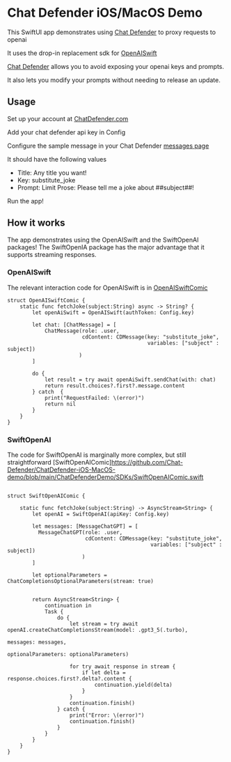 #  Chat Defender iOS/MacOS Demo

This SwiftUI app demonstrates using [Chat Defender](https://chatdefender.com/) to proxy requests to openai

It uses the drop-in replacement sdk for [OpenAISwift](https://github.com/Chat-Defender/OpenAISwift)

[Chat Defender](https://chatdefender.com/) allows you to avoid exposing your openai keys and prompts.

It also lets you modify your prompts without needing to release an update.

## Usage

Set up your account at [ChatDefender.com](https://chatdefender.com)

Add your chat defender api key in Config

Configure the sample message in your Chat Defender [messages page](https://chatdefender.com/messages)

It should have the following values

* Title: Any title you want!
* Key: substitute_joke
* Prompt: Limit Prose: Please tell me a joke about ##subject##!

Run the app!

## How it works

The app demonstrates using the OpenAISwift and the SwiftOpenAI packages!
The SwiftOpenIA package has the major advantage that it supports streaming responses.


### OpenAISwift

The relevant interaction code for OpenAISwift is in [OpenAISwiftComic](https://github.com/Chat-Defender/ChatDefender-iOS-MacOS-demo/blob/main/ChatDefenderDemo/SDKs/OpenAISwiftComic.swift)

```
struct OpenAISwiftComic {
    static func fetchJoke(subject:String) async -> String? {
        let openAiSwift = OpenAISwift(authToken: Config.key)
        
        let chat: [ChatMessage] = [
            ChatMessage(role: .user,
                        cdContent: CDMessage(key: "substitute_joke",
                                             variables: ["subject" : subject])
                       )
        ]
        
        do {
            let result = try await openAiSwift.sendChat(with: chat)
            return result.choices?.first?.message.content
        } catch  {
            print("RequestFailed: \(error)")
            return nil
        }   
    }
}
```

### SwiftOpenAI

The code for SwiftOpenAI is marginally more complex, but still straightforward [SwiftOpenAIComic]https://github.com/Chat-Defender/ChatDefender-iOS-MacOS-demo/blob/main/ChatDefenderDemo/SDKs/SwiftOpenAIComic.swift


```

struct SwiftOpenAIComic {
    
    static func fetchJoke(subject:String) -> AsyncStream<String> {
        let openAI = SwiftOpenAI(apiKey: Config.key)
        
        let messages: [MessageChatGPT] = [
          MessageChatGPT(role: .user,
                         cdContent: CDMessage(key: "substitute_joke",
                                              variables: ["subject" : subject])
                        )
        ]
        
        let optionalParameters = ChatCompletionsOptionalParameters(stream: true)

 
        return AsyncStream<String> {
            continuation in
            Task {
                do {
                    let stream = try await openAI.createChatCompletionsStream(model: .gpt3_5(.turbo),
                                                                              messages: messages,
                                                                              optionalParameters: optionalParameters)
                    
                    for try await response in stream {
                        if let delta = response.choices.first?.delta?.content {
                            continuation.yield(delta)
                        }
                    }
                    continuation.finish()
                } catch {
                    print("Error: \(error)")
                    continuation.finish()
                }
            }
        }
    }
}

```




